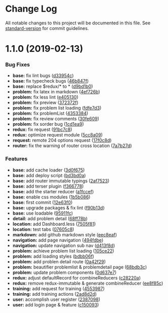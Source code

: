 # Change Log

All notable changes to this project will be documented in this file. See [standard-version](https://github.com/conventional-changelog/standard-version) for commit guidelines.

<a name="1.1.0"></a>
# 1.1.0 (2019-02-13)


### Bug Fixes

* **base:** fix lint bugs ([d33954c](https://github.com/yedeying999/onlinejudge-frontend/commit/d33954c))
* **base:** fix typecheck bugs ([46b847f](https://github.com/yedeying999/onlinejudge-frontend/commit/46b847f))
* **base:** replace $redux/* to * ([d9bd1b0](https://github.com/yedeying999/onlinejudge-frontend/commit/d9bd1b0))
* **problem:** fix latex in markdown ([4ef726b](https://github.com/yedeying999/onlinejudge-frontend/commit/4ef726b))
* **problem:** fix less lint ([e405130](https://github.com/yedeying999/onlinejudge-frontend/commit/e405130))
* **problem:** fix preview ([372372f](https://github.com/yedeying999/onlinejudge-frontend/commit/372372f))
* **problem:** fix problem list loading ([fdfe7d3](https://github.com/yedeying999/onlinejudge-frontend/commit/fdfe7d3))
* **problem:** fix problemList ([4353384](https://github.com/yedeying999/onlinejudge-frontend/commit/4353384))
* **problem:** fix review comments ([30fe609](https://github.com/yedeying999/onlinejudge-frontend/commit/30fe609))
* **problem:** fix sorder bug ([1cd1ea9](https://github.com/yedeying999/onlinejudge-frontend/commit/1cd1ea9))
* **redux:** fix request ([91bc7c8](https://github.com/yedeying999/onlinejudge-frontend/commit/91bc7c8))
* **redux:** optimize request module ([5cc8a09](https://github.com/yedeying999/onlinejudge-frontend/commit/5cc8a09))
* **request:** remote 204 options request ([17f0c8d](https://github.com/yedeying999/onlinejudge-frontend/commit/17f0c8d))
* **router:** fix the warning of router cross location ([7a7b27d](https://github.com/yedeying999/onlinejudge-frontend/commit/7a7b27d))


### Features

* **base:** add cache loader ([3d0f675](https://github.com/yedeying999/onlinejudge-frontend/commit/3d0f675))
* **base:** add deploy script ([bd3bd0a](https://github.com/yedeying999/onlinejudge-frontend/commit/bd3bd0a))
* **base:** add router immutable typings ([2af7523](https://github.com/yedeying999/onlinejudge-frontend/commit/2af7523))
* **base:** add terser plugin ([f366778](https://github.com/yedeying999/onlinejudge-frontend/commit/f366778))
* **base:** add the starter reducer ([a1fccef](https://github.com/yedeying999/onlinejudge-frontend/commit/a1fccef))
* **base:** enable css modules ([1b5b086](https://github.com/yedeying999/onlinejudge-frontend/commit/1b5b086))
* **base:** first commit ([12e63f0](https://github.com/yedeying999/onlinejudge-frontend/commit/12e63f0))
* **base:** upgrade packages & fix lint ([f90b13d](https://github.com/yedeying999/onlinejudge-frontend/commit/f90b13d))
* **base:** use loadable ([95911fc](https://github.com/yedeying999/onlinejudge-frontend/commit/95911fc))
* **detail:** add problem detail ([68ff78b](https://github.com/yedeying999/onlinejudge-frontend/commit/68ff78b))
* **location:** add Dashboard.less ([7505f81](https://github.com/yedeying999/onlinejudge-frontend/commit/7505f81))
* **location:** test tabs ([07605c8](https://github.com/yedeying999/onlinejudge-frontend/commit/07605c8))
* **markdown:** add github markdown style ([eec8eaf](https://github.com/yedeying999/onlinejudge-frontend/commit/eec8eaf))
* **navigation:** add page navigation ([494fdbe](https://github.com/yedeying999/onlinejudge-frontend/commit/494fdbe))
* **navigation:** update navigation sub nav ([d413f8d](https://github.com/yedeying999/onlinejudge-frontend/commit/d413f8d))
* **problem:** achieve problem list loading ([105ce22](https://github.com/yedeying999/onlinejudge-frontend/commit/105ce22))
* **problem:** add loading styles ([bdbb06f](https://github.com/yedeying999/onlinejudge-frontend/commit/bdbb06f))
* **problem:** add problen detail route ([0a42f29](https://github.com/yedeying999/onlinejudge-frontend/commit/0a42f29))
* **problem:** beautifier problemlist & problemdetail page ([68bdb3c](https://github.com/yedeying999/onlinejudge-frontend/commit/68bdb3c))
* **problem:** update problem components ([0d637e7](https://github.com/yedeying999/onlinejudge-frontend/commit/0d637e7))
* **redux:** adjust defaultRecord for combineReducers ([c28220a](https://github.com/yedeying999/onlinejudge-frontend/commit/c28220a))
* **redux:** remove redux-immutable & generate combineReducer ([ee8f85c](https://github.com/yedeying999/onlinejudge-frontend/commit/ee8f85c))
* **training:** add request for training ([4553987](https://github.com/yedeying999/onlinejudge-frontend/commit/4553987))
* **training:** add training actions ([2ad8d2d](https://github.com/yedeying999/onlinejudge-frontend/commit/2ad8d2d))
* **user:** accomplish user register ([2387098](https://github.com/yedeying999/onlinejudge-frontend/commit/2387098))
* **user:** add login page & feature ([c150093](https://github.com/yedeying999/onlinejudge-frontend/commit/c150093))
